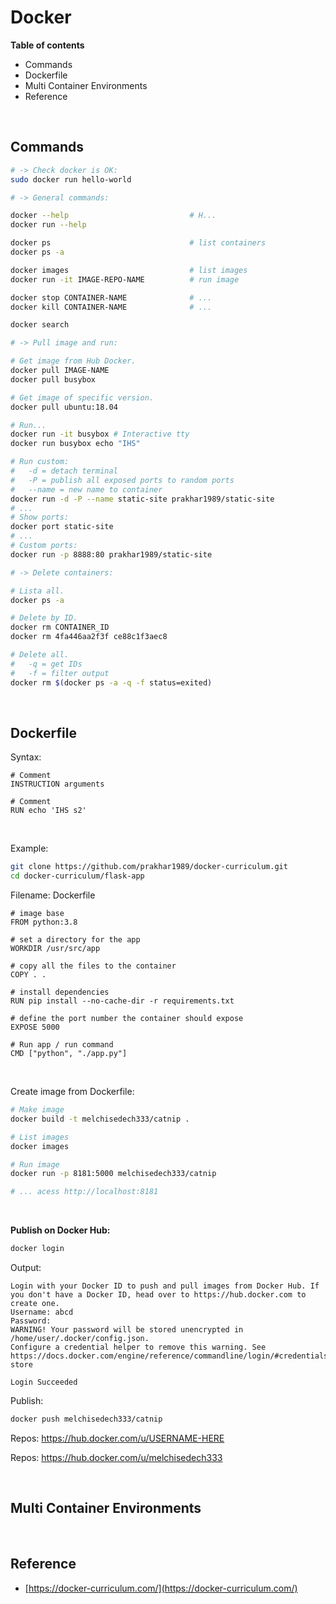 
# Docker

<b>Table of contents</b>

- Commands
- Dockerfile
- Multi Container Environments
- Reference

<br>

## Commands 

```bash
# -> Check docker is OK:
sudo docker run hello-world
```

```bash
# -> General commands:

docker --help                           # H...
docker run --help

docker ps                               # list containers
docker ps -a

docker images                           # list images
docker run -it IMAGE-REPO-NAME          # run image

docker stop CONTAINER-NAME              # ...
docker kill CONTAINER-NAME              # ...

docker search
```

```bash
# -> Pull image and run:

# Get image from Hub Docker. 
docker pull IMAGE-NAME
docker pull busybox

# Get image of specific version.
docker pull ubuntu:18.04

# Run...
docker run -it busybox # Interactive tty
docker run busybox echo "IHS"

# Run custom:
#   -d = detach terminal
#   -P = publish all exposed ports to random ports
#   --name = new name to container
docker run -d -P --name static-site prakhar1989/static-site
# ...
# Show ports:
docker port static-site
# ...
# Custom ports:
docker run -p 8888:80 prakhar1989/static-site

```

```bash
# -> Delete containers:

# Lista all.
docker ps -a

# Delete by ID.
docker rm CONTAINER_ID
docker rm 4fa446aa2f3f ce88c1f3aec8

# Delete all.
#   -q = get IDs
#   -f = filter output
docker rm $(docker ps -a -q -f status=exited)
```

<br>

## Dockerfile

Syntax:

```docker
# Comment
INSTRUCTION arguments
```

```docker
# Comment
RUN echo 'IHS s2'
```

<br>

Example:

```bash
git clone https://github.com/prakhar1989/docker-curriculum.git
cd docker-curriculum/flask-app
```

Filename: Dockerfile
```docker
# image base
FROM python:3.8

# set a directory for the app
WORKDIR /usr/src/app

# copy all the files to the container
COPY . .

# install dependencies
RUN pip install --no-cache-dir -r requirements.txt

# define the port number the container should expose
EXPOSE 5000

# Run app / run command
CMD ["python", "./app.py"]
```

<br>

Create image from Dockerfile:

```bash
# Make image
docker build -t melchisedech333/catnip .

# List images
docker images

# Run image
docker run -p 8181:5000 melchisedech333/catnip

# ... acess http://localhost:8181
```

<br>

<b>Publish on Docker Hub:</b>

```bash
docker login
```

Output:
```
Login with your Docker ID to push and pull images from Docker Hub. If you don't have a Docker ID, head over to https://hub.docker.com to create one.
Username: abcd
Password: 
WARNING! Your password will be stored unencrypted in /home/user/.docker/config.json.
Configure a credential helper to remove this warning. See
https://docs.docker.com/engine/reference/commandline/login/#credentials-store

Login Succeeded
```

Publish:

```bash
docker push melchisedech333/catnip
```

Repos: https://hub.docker.com/u/USERNAME-HERE

Repos: https://hub.docker.com/u/melchisedech333

<br>

## Multi Container Environments



<br>

## Reference

- [https://docker-curriculum.com/](https://docker-curriculum.com/)


